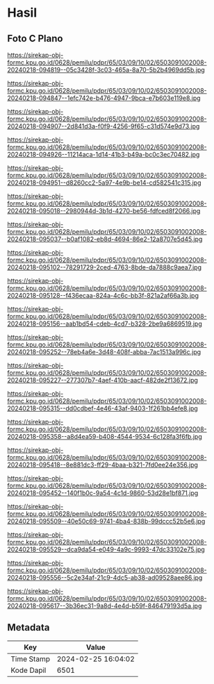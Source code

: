 # Hasil

## Foto C Plano

https://sirekap-obj-formc.kpu.go.id/0628/pemilu/pdpr/65/03/09/10/02/6503091002008-20240218-094819--05c3428f-3c03-465a-8a70-5b2b4969dd5b.jpg

https://sirekap-obj-formc.kpu.go.id/0628/pemilu/pdpr/65/03/09/10/02/6503091002008-20240218-094847--1efc742e-b476-4947-9bca-e7b603e119e8.jpg

https://sirekap-obj-formc.kpu.go.id/0628/pemilu/pdpr/65/03/09/10/02/6503091002008-20240218-094907--2d841d3a-f0f9-4256-9f65-c31d574e9d73.jpg

https://sirekap-obj-formc.kpu.go.id/0628/pemilu/pdpr/65/03/09/10/02/6503091002008-20240218-094926--11214aca-1d14-41b3-b49a-bc0c3ec70482.jpg

https://sirekap-obj-formc.kpu.go.id/0628/pemilu/pdpr/65/03/09/10/02/6503091002008-20240218-094951--d8260cc2-5a97-4e9b-be14-cd582541c315.jpg

https://sirekap-obj-formc.kpu.go.id/0628/pemilu/pdpr/65/03/09/10/02/6503091002008-20240218-095018--2980944d-3b1d-4270-be56-fdfced8f2066.jpg

https://sirekap-obj-formc.kpu.go.id/0628/pemilu/pdpr/65/03/09/10/02/6503091002008-20240218-095037--b0af1082-eb8d-4694-86e2-12a8707e5d45.jpg

https://sirekap-obj-formc.kpu.go.id/0628/pemilu/pdpr/65/03/09/10/02/6503091002008-20240218-095102--78291729-2ced-4763-8bde-da7888c9aea7.jpg

https://sirekap-obj-formc.kpu.go.id/0628/pemilu/pdpr/65/03/09/10/02/6503091002008-20240218-095128--f436ecaa-824a-4c6c-bb3f-821a2af66a3b.jpg

https://sirekap-obj-formc.kpu.go.id/0628/pemilu/pdpr/65/03/09/10/02/6503091002008-20240218-095156--aab1bd54-cdeb-4cd7-b328-2be9a6869519.jpg

https://sirekap-obj-formc.kpu.go.id/0628/pemilu/pdpr/65/03/09/10/02/6503091002008-20240218-095252--78eb4a6e-3d48-408f-abba-7ac1513a996c.jpg

https://sirekap-obj-formc.kpu.go.id/0628/pemilu/pdpr/65/03/09/10/02/6503091002008-20240218-095227--277307b7-4aef-410b-aacf-482de2f13672.jpg

https://sirekap-obj-formc.kpu.go.id/0628/pemilu/pdpr/65/03/09/10/02/6503091002008-20240218-095315--dd0cdbef-4e46-43af-9403-1f261bb4efe8.jpg

https://sirekap-obj-formc.kpu.go.id/0628/pemilu/pdpr/65/03/09/10/02/6503091002008-20240218-095358--a8d4ea59-b408-4544-9534-6c128fa3f6fb.jpg

https://sirekap-obj-formc.kpu.go.id/0628/pemilu/pdpr/65/03/09/10/02/6503091002008-20240218-095418--8e881dc3-ff29-4baa-b321-7fd0ee24e356.jpg

https://sirekap-obj-formc.kpu.go.id/0628/pemilu/pdpr/65/03/09/10/02/6503091002008-20240218-095452--140f1b0c-9a54-4c1d-9860-53d28e1bf871.jpg

https://sirekap-obj-formc.kpu.go.id/0628/pemilu/pdpr/65/03/09/10/02/6503091002008-20240218-095509--40e50c69-9741-4ba4-838b-99dccc52b5e6.jpg

https://sirekap-obj-formc.kpu.go.id/0628/pemilu/pdpr/65/03/09/10/02/6503091002008-20240218-095529--dca9da54-e049-4a9c-9993-47dc33102e75.jpg

https://sirekap-obj-formc.kpu.go.id/0628/pemilu/pdpr/65/03/09/10/02/6503091002008-20240218-095556--5c2e34af-21c9-4dc5-ab38-ad09528aee86.jpg

https://sirekap-obj-formc.kpu.go.id/0628/pemilu/pdpr/65/03/09/10/02/6503091002008-20240218-095617--3b36ec31-9a8d-4e4d-b59f-846479193d5a.jpg


## Metadata

| Key        | Value               |
| ---------- | ------------------- |
| Time Stamp | 2024-02-25 16:04:02 |
| Kode Dapil | 6501                |



